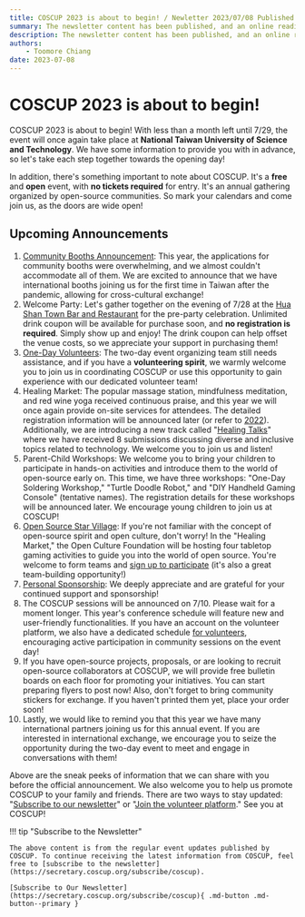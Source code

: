```yaml
---
title: COSCUP 2023 is about to begin! / Newletter 2023/07/08 Published
summary: The newsletter content has been published, and an online reading version.
description: The newsletter content has been published, and an online reading version.
authors:
    - Toomore Chiang
date: 2023-07-08
---
```


# COSCUP 2023 is about to begin!

COSCUP 2023 is about to begin! With less than a month left until 7/29, the event will once again take place at **National Taiwan University of Science and Technology**. We have some information to provide you with in advance, so let's take each step together towards the opening day!

In addition, there's something important to note about COSCUP. It's a **free** and **open** event, with **no tickets required** for entry. It's an annual gathering organized by open-source communities. So mark your calendars and come join us, as the doors are wide open!

## Upcoming Announcements

1. [Community Booths Announcement](https://blog.coscup.org/2023/06/coscup2023-booth.html?utm_source=newsletter&utm_medium=email&utm_campaign=advance_notice&utm_id=paper230708): This year, the applications for community booths were overwhelming, and we almost couldn't accommodate all of them. We are excited to announce that we have international booths joining us for the first time in Taiwan after the pandemic, allowing for cross-cultural exchange!
2. Welcome Party: Let's gather together on the evening of 7/28 at the [Hua Shan Town Bar and Restaurant](https://www.google.com/maps/search/%E8%8F%AF%E5%B1%B1%E7%94%BA%E9%A4%90%E9%85%92%E9%A4%A8) for the pre-party celebration. Unlimited drink coupon will be available for purchase soon, and **no registration is required**. Simply show up and enjoy! The drink coupon can help offset the venue costs, so we appreciate your support in purchasing them!
3. [One-Day Volunteers](https://volunteer.coscup.org/tasks/2023?utm_source=newsletter&utm_medium=email&utm_campaign=advance_notice&utm_id=paper230708): The two-day event organizing team still needs assistance, and if you have a **volunteering spirit**, we warmly welcome you to join us in coordinating COSCUP or use this opportunity to gain experience with our dedicated volunteer team!
4. Healing Market: The popular massage station, mindfulness meditation, and red wine yoga received continuous praise, and this year we will once again provide on-site services for attendees. The detailed registration information will be announced later (or refer to [2022](https://blog.coscup.org/2022/07/introducing-healing-market-with-yoga.html?utm_source=newsletter&utm_medium=email&utm_campaign=advance_notice&utm_id=paper230708)). Additionally, we are introducing a new track called "[Healing Talks](https://volunteer.coscup.org/schedule/2023/talks/5133e/%E7%A7%91%E6%8A%80%E9%A0%98%E5%9F%9F%E7%9A%84%E5%A4%9A%E5%85%83%E5%85%B1%E8%9E%8D+-+%E7%99%82%E7%99%92%E8%AC%9B%E5%BA%A7?utm_source=newsletter&utm_medium=email&utm_campaign=advance_notice&utm_id=paper230708)" where we have received 8 submissions discussing diverse and inclusive topics related to technology. We welcome you to join us and listen!
5. Parent-Child Workshops: We welcome you to bring your children to participate in hands-on activities and introduce them to the world of open-source early on. This time, we have three workshops: "One-Day Soldering Workshop," "Turtle Doodle Robot," and "DIY Handheld Gaming Console" (tentative names). The registration details for these workshops will be announced later. We encourage young children to join us at COSCUP!
6. [Open Source Star Village](https://openstartervillage.ocf.tw/?utm_source=newsletter&utm_medium=email&utm_campaign=advance_notice&utm_id=paper230708): If you're not familiar with the concept of open-source spirit and open culture, don't worry! In the "Healing Market," the Open Culture Foundation will be hosting four tabletop gaming activities to guide you into the world of open source. You're welcome to form teams and [sign up to participate](https://forms.gle/YYaaiwBpeQu1MTYF9) (it's also a great team-building opportunity!)
7. [Personal Sponsorship](https://ocf.neticrm.tw/civicrm/contribute/transact?reset=1&id=69&utm_source=newsletter&utm_medium=email&utm_campaign=advance_notice&utm_id=paper230708): We deeply appreciate and are grateful for your continued support and sponsorship!
8. The COSCUP sessions will be announced on 7/10. Please wait for a moment longer. This year's conference schedule will feature new and user-friendly functionalities. If you have an account on the volunteer platform, we also have a dedicated schedule [for volunteers](https://volunteer.coscup.org/schedule/2023?utm_source=newsletter&utm_medium=email&utm_campaign=advance_notice&utm_id=paper230708), encouraging active participation in community sessions on the event day!
9. If you have open-source projects, proposals, or are looking to recruit open-source collaborators at COSCUP, we will provide free bulletin boards on each floor for promoting your initiatives. You can start preparing flyers to post now! Also, don't forget to bring community stickers for exchange. If you haven't printed them yet, place your order soon!
10. Lastly, we would like to remind you that this year we have many international partners joining us for this annual event. If you are interested in international exchange, we encourage you to seize the opportunity during the two-day event to meet and engage in conversations with them!

Above are the sneak peeks of information that we can share with you before the official announcement. We also welcome you to help us promote COSCUP to your family and friends. There are two ways to stay updated: "[Subscribe to our newsletter](https://secretary.coscup.org/subscribe/coscup?utm_source=newsletter&utm_medium=email&utm_campaign=advance_notice&utm_id=paper230708)" or "[Join the volunteer platform](https://volunteer.coscup.org/?utm_source=newsletter&utm_medium=email&utm_campaign=advance_notice&utm_id=paper230708)." See you at COSCUP!

!!! tip "Subscribe to the Newsletter"

    The above content is from the regular event updates published by COSCUP. To continue receiving the latest information from COSCUP, feel free to [subscribe to the newsletter](https://secretary.coscup.org/subscribe/coscup).

    [Subscribe to Our Newsletter](https://secretary.coscup.org/subscribe/coscup){ .md-button .md-button--primary }
